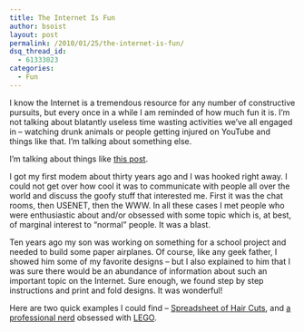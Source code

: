 ```yaml
---
title: The Internet Is Fun
author: bsoist
layout: post
permalink: /2010/01/25/the-internet-is-fun/
dsq_thread_id:
  - 61333023
categories:
  - Fun
---
```

I know the Internet is a tremendous resource for any number of constructive pursuits, but every once in a while I am reminded of how much fun it is. I&#8217;m not talking about blatantly useless time wasting activities we&#8217;ve all engaged in &#8211; watching drunk animals or people getting injured on YouTube and things like that. I&#8217;m talking about something else.  
<!--more-->

I&#8217;m talking about things like [this post][1]. 

I got my first modem about thirty years ago and I was hooked right away. I could not get over how cool it was to communicate with people all over the world and discuss the goofy stuff that interested me. First it was the chat rooms, then USENET, then the WWW. In all these cases I met people who were enthusiastic about and/or obsessed with some topic which is, at best, of marginal interest to &#8220;normal&#8221; people. It was a blast.

Ten years ago my son was working on something for a school project and needed to build some paper airplanes. Of course, like any geek father, I showed him some of my favorite designs &#8211; but I also explained to him that I was sure there would be an abundance of information about such an important topic on the Internet. Sure enough, we found step by step instructions and print and fold designs. It was wonderful!

Here are two quick examples I could find &#8211; [Spreadsheet of Hair Cuts][2], and [a professional nerd][3] obsessed with [LEGO][4].

 [1]: http://kottke.org/10/01/rating-the-pundits-2009-nfl-preseason-predictions
 [2]: http://www.mattcutts.com/blog/track-your-haircut-days/
 [3]: http://www.andrewlipson.com/
 [4]: http://www.andrewlipson.com/lego.htm